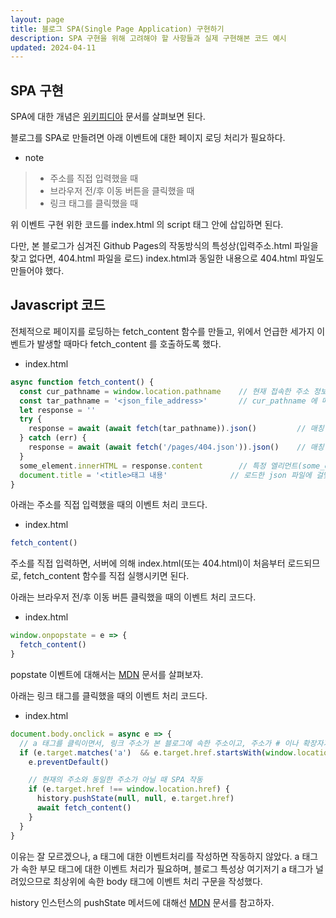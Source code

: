 ```yaml
---
layout: page
title: 블로그 SPA(Single Page Application) 구현하기
description: SPA 구현을 위해 고려해야 할 사항들과 실제 구현해본 코드 예시
updated: 2024-04-11
---
```


## SPA 구현

SPA에 대한 개념은 [위키피디아](https://ko.wikipedia.org/wiki/%EC%8B%B1%EA%B8%80_%ED%8E%98%EC%9D%B4%EC%A7%80_%EC%95%A0%ED%94%8C%EB%A6%AC%EC%BC%80%EC%9D%B4%EC%85%98) 문서를 살펴보면 된다.

블로그를 SPA로 만들려면 아래 이벤트에 대한 페이지 로딩 처리가 필요하다.

- note
> - 주소를 직접 입력했을 때
> - 브라우저 전/후 이동 버튼을 클릭했을 때
> - 링크 태그를 클릭했을 때

위 이벤트 구현 위한 코드를 index.html 의 script 태그 안에 삽입하면 된다.

다만, 본 블로그가 심겨진 Github Pages의 작동방식의 특성상(입력주소.html 파일을 찾고 없다면, 404.html 파일을 로드) index.html과 동일한 내용으로 404.html 파일도 만들어야 했다.

## Javascript 코드

전체적으로 페이지를 로딩하는 fetch_content 함수를 만들고, 위에서 언급한 세가지 이벤트가 발생할 때마다 fetch_content 를 호출하도록 했다.

- index.html
```js
async function fetch_content() {
  const cur_pathname = window.location.pathname    // 현재 접속한 주소 정보를 로드
  const tar_pathname = '<json_file_address>'       // cur_pathname 에 매칭되는 json 파일 주소
  let response = ''
  try {
    response = await (await fetch(tar_pathname)).json()         // 매칭 json 파일 로드
  } catch (err) {
    response = await (await fetch('/pages/404.json')).json()    // 매칭 json 파일이 없다면 404.json 로드
  }
  some_element.innerHTML = response.content        // 특정 엘리먼트(some_element) 안에 json 내용 삽입 
  document.title = '<title>태그 내용'              // 로드한 json 파일에 걸맞게 <title> 태그 내용 변경
}
```

아래는 주소를 직접 입력했을 때의 이벤트 처리 코드다.

- index.html
```js
fetch_content()
```

주소를 직접 입력하면, 서버에 의해 index.html(또는 404.html)이 처음부터 로드되므로, fetch_content 함수를 직접 실행시키면 된다.

아래는 브라우저 전/후 이동 버튼 클릭했을 때의 이벤트 처리 코드다.

- index.html
```js
window.onpopstate = e => {
  fetch_content()
}
```

popstate 이벤트에 대해서는 [MDN](https://developer.mozilla.org/ko/docs/Web/API/Window/popstate_event) 문서를 살펴보자.

아래는 링크 태그를 클릭했을 때의 이벤트 처리 코드다.

- index.html
```js
document.body.onclick = async e => {
  // a 태그를 클릭이면서, 링크 주소가 본 블로그에 속한 주소이고, 주소가 # 이나 확장자가 붙은 경우(파일인 경우)가 아닐 때 SPA 작동
  if (e.target.matches('a')  && e.target.href.startsWith(window.location.origin) && !e.target.getAttribute('href').match(/[.#]/)) {
    e.preventDefault()

    // 현재의 주소와 동일한 주소가 아닐 때 SPA 작동
    if (e.target.href !== window.location.href) {
      history.pushState(null, null, e.target.href)
      await fetch_content()
    }
  }
}
```

이유는 잘 모르겠으나, a 태그에 대한 이벤트처리를 작성하면 작동하지 않았다. a 태그가 속한 부모 태그에 대한 이벤트 처리가 필요하며, 블로그 특성상 여기저기 a 태그가 널려있으므로 최상위에 속한 body 태그에 이벤트 처리 구문을 작성했다.

history 인스턴스의 pushState 메서드에 대해선 [MDN](https://developer.mozilla.org/ko/docs/Web/API/History/pushState) 문서를 참고하자.